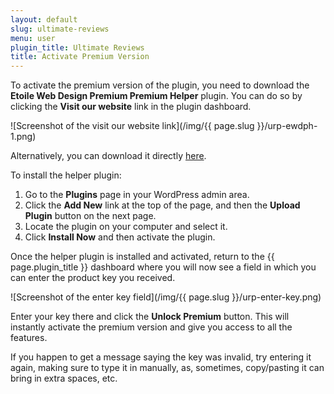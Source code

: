 ```yaml
---
layout: default
slug: ultimate-reviews
menu: user
plugin_title: Ultimate Reviews
title: Activate Premium Version
---
```

To activate the premium version of the plugin, you need to download the **Etoile Web Design Premium Premium Helper** plugin. You can do so by clicking the **Visit our website** link in the plugin dashboard.

![Screenshot of the visit our website link](/img/{{ page.slug }}/urp-ewdph-1.png)

Alternatively, you can download it directly [here](https://etoilewebdesign.com/downloads/ewd-premium-helper.zip).

To install the helper plugin:

1. Go to the **Plugins** page in your WordPress admin area.
2. Click the **Add New** link at the top of the page, and then the **Upload Plugin** button on the next page.
3. Locate the plugin on your computer and select it.
4. Click **Install Now** and then activate the plugin.

Once the helper plugin is installed and activated, return to the {{ page.plugin_title }} dashboard where you will now see a field in which you can enter the product key you received.

![Screenshot of the enter key field](/img/{{ page.slug }}/urp-enter-key.png)

Enter your key there and click the **Unlock Premium** button. This will instantly activate the premium version and give you access to all the features.

If you happen to get a message saying the key was invalid, try entering it again, making sure to type it in manually, as, sometimes, copy/pasting it can bring in extra spaces, etc.